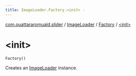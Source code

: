 ```yaml
---
title: ImageLoader.Factory.<init> - 
---
```


[com.ouattararomuald.slider](../../index.html) / [ImageLoader](../index.html) / [Factory](index.html) / [&lt;init&gt;](./-init-.html)

# &lt;init&gt;

`Factory()`

Creates an [ImageLoader](../index.html) instance.

